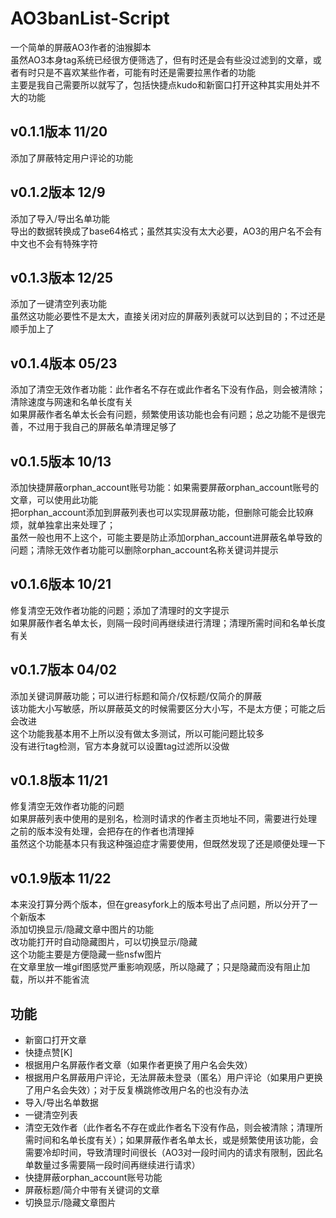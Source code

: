 # AO3banList-Script
一个简单的屏蔽AO3作者的油猴脚本  
虽然AO3本身tag系统已经很方便筛选了，但有时还是会有些没过滤到的文章，或者有时只是不喜欢某些作者，可能有时还是需要拉黑作者的功能  
主要是我自己需要所以就写了，包括快捷点kudo和新窗口打开这种其实用处并不大的功能  

## v0.1.1版本 11/20
添加了屏蔽特定用户评论的功能  

## v0.1.2版本 12/9
添加了导入/导出名单功能  
导出的数据转换成了base64格式；虽然其实没有太大必要，AO3的用户名不会有中文也不会有特殊字符

## v0.1.3版本 12/25
添加了一键清空列表功能  
虽然这功能必要性不是太大，直接关闭对应的屏蔽列表就可以达到目的；不过还是顺手加上了

## v0.1.4版本 05/23
添加了清空无效作者功能：此作者名不存在或此作者名下没有作品，则会被清除；清除速度与网速和名单长度有关  
如果屏蔽作者名单太长会有问题，频繁使用该功能也会有问题；总之功能不是很完善，不过用于我自己的屏蔽名单清理足够了

## v0.1.5版本 10/13
添加快捷屏蔽orphan_account账号功能：如果需要屏蔽orphan_account账号的文章，可以使用此功能  
把orphan_account添加到屏蔽列表也可以实现屏蔽功能，但删除可能会比较麻烦，就单独拿出来处理了；  
虽然一般也用不上这个，可能主要是防止添加orphan_account进屏蔽名单导致的问题；清除无效作者功能可以删除orphan_account名称关键词并提示

## v0.1.6版本 10/21
修复清空无效作者功能的问题；添加了清理时的文字提示  
如果屏蔽作者名单太长，则隔一段时间再继续进行清理；清理所需时间和名单长度有关

## v0.1.7版本 04/02
添加关键词屏蔽功能；可以进行标题和简介/仅标题/仅简介的屏蔽  
该功能大小写敏感，所以屏蔽英文的时候需要区分大小写，不是太方便；可能之后会改进  
这个功能我基本用不上所以没有做太多测试，所以可能问题比较多  
没有进行tag检测，官方本身就可以设置tag过滤所以没做

## v0.1.8版本 11/21
修复清空无效作者功能的问题  
如果屏蔽列表中使用的是别名，检测时请求的作者主页地址不同，需要进行处理  
之前的版本没有处理，会把存在的作者也清理掉  
虽然这个功能基本只有我这种强迫症才需要使用，但既然发现了还是顺便处理一下  

## v0.1.9版本 11/22
本来没打算分两个版本，但在greasyfork上的版本号出了点问题，所以分开了一个新版本  
添加切换显示/隐藏文章中图片的功能  
改功能打开时自动隐藏图片，可以切换显示/隐藏  
这个功能主要是方便隐藏一些nsfw图片  
在文章里放一堆gif图感觉严重影响观感，所以隐藏了；只是隐藏而没有阻止加载，所以并不能省流


## 功能
- 新窗口打开文章
- 快捷点赞[K]
- 根据用户名屏蔽作者文章（如果作者更换了用户名会失效）
- 根据用户名屏蔽用户评论，无法屏蔽未登录（匿名）用户评论（如果用户更换了用户名会失效）；对于反复横跳修改用户名的也没有办法
- 导入/导出名单数据
- 一键清空列表
- 清空无效作者（此作者名不存在或此作者名下没有作品，则会被清除；清理所需时间和名单长度有关）；如果屏蔽作者名单太长，或是频繁使用该功能，会需要冷却时间，导致清理时间很长（AO3对一段时间内的请求有限制，因此名单数量过多需要隔一段时间再继续进行请求）
- 快捷屏蔽orphan_account账号功能
- 屏蔽标题/简介中带有关键词的文章
- 切换显示/隐藏文章图片
